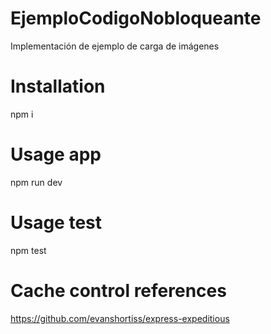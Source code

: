 <!-- @format -->

# EjemploCodigoNobloqueante

Implementación de ejemplo de carga de imágenes

# Installation

npm i

# Usage app

npm run dev

# Usage test
npm test

# Cache control references
https://github.com/evanshortiss/express-expeditious
